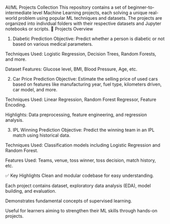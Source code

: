 AI/ML Projects Collection
This repository contains a set of beginner-to-intermediate level Machine Learning projects, each solving a unique real-world problem using popular ML techniques and datasets. The projects are organized into individual folders with their respective datasets and Jupyter notebooks or scripts.
📌 Projects Overview
1. Diabetic Prediction
Objective: Predict whether a person is diabetic or not based on various medical parameters.

Techniques Used: Logistic Regression, Decision Trees, Random Forests, and more.

Dataset Features: Glucose level, BMI, Blood Pressure, Age, etc.

2. Car Price Prediction
Objective: Estimate the selling price of used cars based on features like manufacturing year, fuel type, kilometers driven, car model, and more.

Techniques Used: Linear Regression, Random Forest Regressor, Feature Encoding.

Highlights: Data preprocessing, feature engineering, and regression analysis.

3. IPL Winning Prediction
Objective: Predict the winning team in an IPL match using historical data.

Techniques Used: Classification models including Logistic Regression and Random Forest.

Features Used: Teams, venue, toss winner, toss decision, match history, etc.

✅ Key Highlights
Clean and modular codebase for easy understanding.

Each project contains dataset, exploratory data analysis (EDA), model building, and evaluation.

Demonstrates fundamental concepts of supervised learning.

Useful for learners aiming to strengthen their ML skills through hands-on projects.

